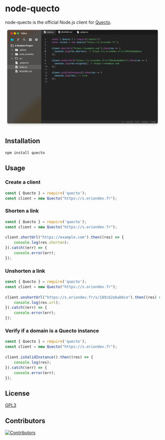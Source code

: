 # node-quecto
node-quecto is the official Node.js client for [Quecto](https://github.com/oriionn/quecto).

![preview](docs/preview.png)

## Installation
```bash
npm install quecto
```

## Usage

### Create a client
```js
const { Quecto } = require('quecto');
const client = new Quecto("https://s.oriondev.fr");
```

### Shorten a link
```js
const { Quecto } = require('quecto');
const client = new Quecto("https://s.oriondev.fr");

client.shortUrl("https://example.com").then((res) => {
    console.log(res.shorten);
}).catch((err) => {
    console.error(err);
});
```

### Unshorten a link
```js
const { Quecto } = require('quecto');
const client = new Quecto("https://s.oriondev.fr");

client.unshortUrl("https://s.oriondev.fr/s/189cb2abab6ce").then((res) => {
    console.log(res.url);
}).catch((err) => {
    console.error(err);
});
```

### Verify if a domain is a Quecto instance
```js
const { Quecto } = require('quecto');
const client = new Quecto("https://s.oriondev.fr");

client.isValidInstance().then((res) => {
    console.log(res);
}).catch((err) => {
    console.error(err);
});
```

## License
[GPL3](https://github.com/oriionn/node-quecto/blob/main/LICENSE)

## Contributors
[![Contributors](https://contrib.rocks/image?repo=oriionn/node-quecto)]()